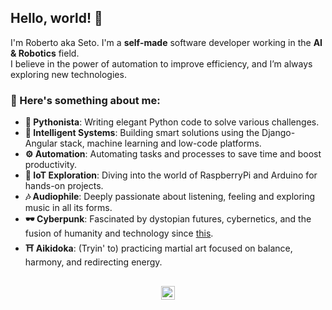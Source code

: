 ## Hello, world! 🖖

I'm Roberto aka Seto. I'm a **self-made** software developer working in the **AI & Robotics** field.  
I believe in the power of automation to improve efficiency, and I’m always exploring new technologies.

### 🚀 Here's something about me:
- **🐍 Pythonista**: Writing elegant Python code to solve various challenges.
- **🤖 Intelligent Systems**: Building smart solutions using the Django-Angular stack, machine learning and low-code platforms.
- **⚙️ Automation**: Automating tasks and processes to save time and boost productivity.
- **🌱 IoT Exploration**: Diving into the world of RaspberryPi and Arduino for hands-on projects.
- **🎶 Audiophile**: Deeply passionate about listening, feeling and exploring music in all its forms.
- **🕶 Cyberpunk**: Fascinated by dystopian futures, cybernetics, and the fusion of humanity and technology since [this](https://en.wikipedia.org/wiki/Neuromancer).
- **⛩️ Aikidoka**: (Tryin' to) practicing martial art focused on balance, harmony, and redirecting energy.

##

<p align="center">
  <a href="http://www.catb.org/hacker-emblem/">
    <img width="22" height="22" src="http://www.catb.org/hacker-emblem/glider.png" alt="Hacker Emblem">
  </a>
</p>
